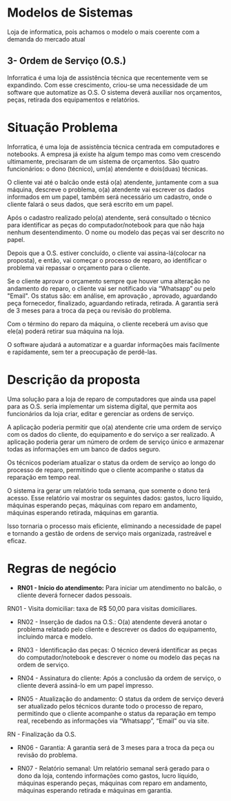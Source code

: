 # Modelos de Sistemas

Loja de informatica, pois achamos o modelo o mais coerente com a demanda do mercado atual

## 3- Ordem de Serviço (O.S.)

Inforratica é uma loja de assistência técnica que recentemente vem se expandindo. Com esse crescimento, criou-se uma necessidade de um software que automatize as O.S. O sistema deverá auxiliar nos orçamentos, peças, retirada dos equipamentos e relatórios.

# Situação Problema

Inforratica, é uma loja de assistência técnica centrada em computadores e notebooks. A empresa já existe ha algum tempo mas como vem crescendo ultimamente, precisaram de um sistema de orçamentos. São quatro funcionários: o dono (técnico), um(a) atendente e dois(duas) técnicas.

O cliente vai até o balcão onde está o(a) atendente, juntamente com a sua máquina, descreve o problema, o(a) atendente vai escrever os dados informados em um papel, também será necessário um cadastro, onde o cliente falará o seus dados, que será escrito em um papel.

Após o cadastro realizado pelo(a) atendente, será consultado o técnico para identificar as peças do computador/notebook para que não haja nenhum desentendimento. O nome ou modelo das peças vai ser descrito no papel.

Depois que a O.S. estiver concluído, o cliente vai assina-lá(colocar na proposta), e então, vai começar o processo de reparo, ao identificar o problema vai repassar o orçamento para o cliente. 

Se o cliente aprovar o orçamento sempre que houver uma alteração no andamento do reparo, o cliente vai ser notificado via “Whatsapp” ou pelo "Email". Os status são: em análise, em aprovação , aprovado, aguardando peça fornecedor, finalizado, aguardando retirada, retirada. A garantia será de 3 meses para a troca da peça ou revisão do problema.
	
Com o término do reparo da máquina, o cliente receberá um aviso que ele(a) poderá retirar sua máquina na loja.

O software ajudará a automatizar e a guardar informações mais facilmente e rapidamente, sem ter a preocupação de perdê-las.

# Descrição da proposta

Uma solução para a loja de reparo de computadores que ainda usa papel para as O.S. seria implementar um sistema digital, que permita aos funcionários da loja criar, editar e gerenciar as ordens de serviço.

A aplicação poderia permitir que o(a) atendente crie uma ordem de serviço com os dados do cliente, do equipamento e do serviço a ser realizado. A aplicação poderia gerar um número de ordem de serviço único e armazenar todas as informações em um banco de dados seguro.

Os técnicos poderiam atualizar o status da ordem de serviço ao longo do processo de reparo, permitindo que o cliente acompanhe o status da reparação em tempo real.

O sistema ira gerar um relatório toda semana, que somente o dono terá acesso. Esse relatório vai mostrar os seguintes dados: gastos, lucro líquido, máquinas esperando peças, máquinas com reparo em andamento, máquinas esperando retirada, máquinas em garantia.

Isso tornaria o processo mais eficiente, eliminando a necessidade de papel e tornando a gestão de ordens de serviço mais organizada, rastreável e eficaz.

# Regras de negócio

* **RN01 - Início do atendimento:** Para iniciar um atendimento no balcão, o cliente deverá fornecer dados pessoais.

RN01 - Visita domiciliar: taxa de R$ 50,00 para visitas domiciliares.

* RN02 - Inserção de dados na O.S.: O(a) atendente deverá anotar o problema relatado pelo cliente e descrever os dados do equipamento, incluindo marca e modelo.

* RN03 - Identificação das peças: O técnico deverá identificar as peças do computador/notebook e descrever o nome ou modelo das peças na ordem de serviço.

* RN04 - Assinatura do cliente: Após a conclusão da ordem de serviço, o cliente deverá assiná-lo em um papel impresso.

* RN05 - Atualização do andamento: O status da ordem de serviço deverá ser atualizado pelos técnicos durante todo o processo de reparo, permitindo que o cliente acompanhe o status da reparação em tempo real, recebendo as informações via “Whatsapp”, “Email” ou via site.

RN - Finalização da O.S.

* RN06 - Garantia: A garantia será de 3 meses para a troca da peça ou revisão do problema.

* RN07 - Relatório semanal: Um relatório semanal será gerado para o dono da loja, contendo informações como gastos, lucro líquido, máquinas esperando peças, máquinas com reparo em andamento, máquinas esperando retirada e máquinas em garantia.